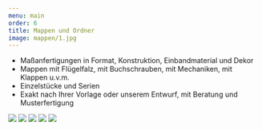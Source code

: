 ```yaml
---
menu: main
order: 6
title: Mappen und Ordner
image: mappen/1.jpg
---
```

- Maßanfertigungen in Format, Konstruktion, Einbandmaterial und Dekor
- Mappen mit Flügelfalz, mit Buchschrauben, mit Mechaniken, mit Klappen u.v.m.
- Einzelstücke und Serien
- Exakt nach Ihrer Vorlage oder unserem Entwurf, mit Beratung und Musterfertigung

![](/mappen/2.jpg)
![](/mappen/3.jpg)
![](/mappen/4.jpg)
![](/mappen/5.jpg)
![](/mappen/6.jpg)